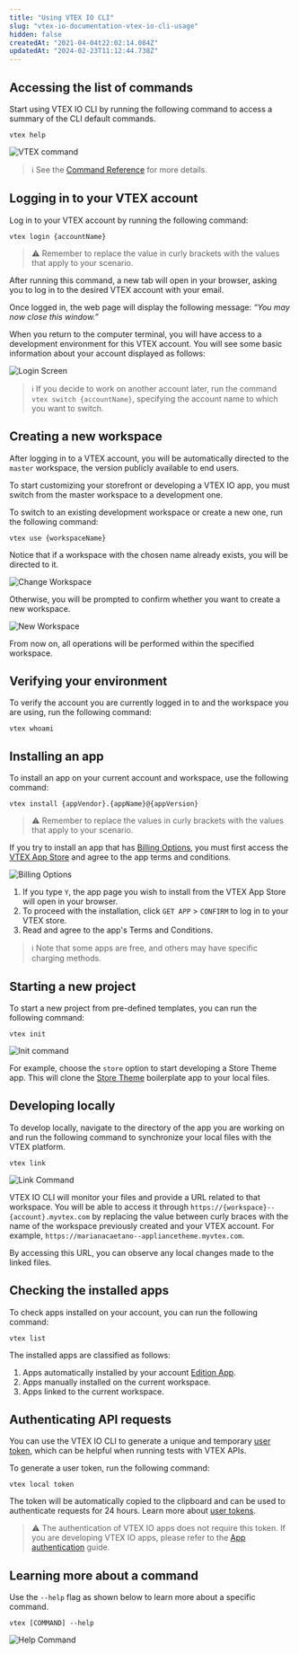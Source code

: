 ```yaml
---
title: "Using VTEX IO CLI"
slug: "vtex-io-documentation-vtex-io-cli-usage"
hidden: false
createdAt: "2021-04-04t22:02:14.084Z"
updatedAt: "2024-02-23T11:12:44.738Z"
---
```


## Accessing the list of commands

Start using VTEX IO CLI by running the following command to access a summary of the CLI default commands.

```shell
vtex help
```

![VTEX command](https://cdn.jsdelivr.net/gh/vtexdocs/dev-portal-content@main/docs/vtex-io/Reference/vtex-io-documentation-vtex-io-cli-installation-and-command-reference/vtex-io-documentation-vtex-io-cli-usage-vtex-help.png)

> ℹ️ See the [Command Reference](https://developers.vtex.com/docs/guides/vtex-io-documentation-vtex-io-cli-command-reference) for more details.

## Logging in to your VTEX account

Log in to your VTEX account by running the following command:

```shell
vtex login {accountName}
```

> ⚠️ Remember to replace the value in curly brackets with the values that apply to your scenario.

After running this command, a new tab will open in your browser, asking you to log in to the desired VTEX account with your email.

Once logged in, the web page will display the following message: *“You may now close this window.”*

When you return to the computer terminal, you will have access to a development environment for this VTEX account. You will see some basic information about your account displayed as follows:

![Login Screen](https://cdn.jsdelivr.net/gh/vtexdocs/dev-portal-content@main/docs/vtex-io/Reference/vtex-io-documentation-vtex-io-cli-installation-and-command-reference/vtex-io-documentation-vtex-io-cli-usage-vtex-login.png)

> ℹ️ If you decide to work on another account later, run the command `vtex switch {accountName}`, specifying the account name to which you want to switch.

## Creating a new workspace

After logging in to a VTEX account, you will be automatically directed to the `master` workspace, the version publicly available to end users.

To start customizing your storefront or developing a VTEX IO app, you must switch from the master workspace to a development one.

To switch to an existing development workspace or create a new one, run the following command:

```shell
vtex use {workspaceName}
```

Notice that if a workspace with the chosen name already exists, you will be directed to it.

![Change Workspace](https://cdn.jsdelivr.net/gh/vtexdocs/dev-portal-content@main/docs/vtex-io/Reference/vtex-io-documentation-vtex-io-cli-installation-and-command-reference/vtex-io-documentation-vtex-io-cli-usage-vtex-use.png)

Otherwise, you will be prompted to confirm whether you want to create a new workspace.

![New Workspace](https://cdn.jsdelivr.net/gh/vtexdocs/dev-portal-content@main/docs/vtex-io/Reference/vtex-io-documentation-vtex-io-cli-installation-and-command-reference/vtex-io-documentation-vtex-io-cli-usage-vtex-create.png)

From now on, all operations will be performed within the specified workspace.

## Verifying your environment

To verify the account you are currently logged in to and the workspace you are using, run the following command:

```shell
vtex whoami
```

## Installing an app

To install an app on your current account and workspace, use the following command:

```shell
vtex install {appVendor}.{appName}@{appVersion}
```

> ⚠️ Remember to replace the values in curly brackets with the values that apply to your scenario.

If you try to install an app that has [Billing Options](https://developers.vtex.com/docs/guides/vtex-io-documentation-billing-options), you must first access the [VTEX App Store](https://apps.vtex.com/) and agree to the app terms and conditions.

![Billing Options](https://cdn.jsdelivr.net/gh/vtexdocs/dev-portal-content@main/docs/vtex-io/Reference/vtex-io-documentation-vtex-io-cli-installation-and-command-reference/vtex-io-documentation-vtex-io-cli-usage-vtex-install.png)

1. If you type `Y`, the app page you wish to install from the VTEX App Store will open in your browser.
2. To proceed with the installation, click `GET APP` > `CONFIRM` to log in to your VTEX store.
3. Read and agree to the app's Terms and Conditions.

> ℹ️ Note that some apps are free, and others may have specific charging methods.

## Starting a new project

To start a new project from pre-defined templates, you can run the following command:

```shell
vtex init
```

![Init command](https://cdn.jsdelivr.net/gh/vtexdocs/dev-portal-content@main/docs/vtex-io/Reference/vtex-io-documentation-vtex-io-cli-installation-and-command-reference/vtex-io-documentation-vtex-io-cli-usage-vtex-init.png)

For example, choose the `store` option to start developing a Store Theme app. This will clone the [Store Theme](https://github.com/vtex-apps/store) boilerplate app to your local files.

## Developing locally

To develop locally, navigate to the directory of the app you are working on and run the following command to synchronize your local files with the VTEX platform.

```shell
vtex link
```

![Link Command](https://cdn.jsdelivr.net/gh/vtexdocs/dev-portal-content@main/docs/vtex-io/Reference/vtex-io-documentation-vtex-io-cli-installation-and-command-reference/vtex-io-documentation-vtex-io-cli-usage-vtex-link.png)

VTEX IO CLI will monitor your files and provide a URL related to that workspace. You will be able to access it through `https://{workspace}--{account}.myvtex.com` by replacing the value between curly braces with the name of the workspace previously created and your VTEX account. For example, `https://marianacaetano--appliancetheme.myvtex.com`.

By accessing this URL, you can observe any local changes made to the linked files.

## Checking the installed apps

To check apps installed on your account, you can run the following command:

```shell
vtex list
```

The installed apps are classified as follows:

1. Apps automatically installed by your account [Edition App](https://developers.vtex.com/docs/guides/vtex-io-documentation-edition-app).
2. Apps manually installed on the current workspace.
3. Apps linked to the current workspace.

## Authenticating API requests

You can use the VTEX IO CLI to generate a unique and temporary [user token](https://developers.vtex.com/docs/guides/getting-started-authentication#user-token), which can be helpful when running tests with VTEX APIs.

To generate a user token, run the following command:

```shell
vtex local token
```

The token will be automatically copied to the clipboard and can be used to authenticate requests for 24 hours. Learn more about [user tokens](https://developers.vtex.com/docs/guides/getting-started-authentication#user-token).

> ⚠️ The authentication of VTEX IO apps does not require this token. If you are developing VTEX IO apps, please refer to the [App authentication](https://developers.vtex.com/docs/guides/getting-started-authentication#app-authentication) guide.

## Learning more about a command

Use the `--help` flag as shown below to learn more about a specific command.

```shell
vtex [COMMAND] --help
```

![Help Command](https://cdn.jsdelivr.net/gh/vtexdocs/dev-portal-content@main/docs/vtex-io/Reference/vtex-io-documentation-vtex-io-cli-installation-and-command-reference/vtex-io-documentation-vtex-io-cli-usage-vtex_browse-help.png)

